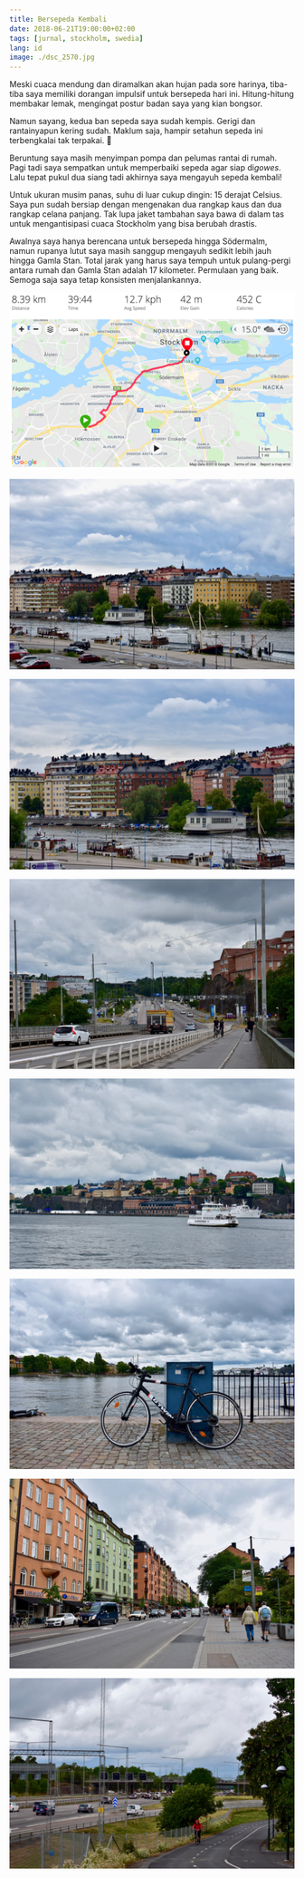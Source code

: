 ```yaml
---
title: Bersepeda Kembali
date: 2018-06-21T19:00:00+02:00
tags: [jurnal, stockholm, swedia]
lang: id
image: ./dsc_2570.jpg
---
```

Meski cuaca mendung dan diramalkan akan hujan pada sore harinya, tiba-tiba saya memiliki dorangan impulsif untuk bersepeda hari ini. Hitung-hitung membakar lemak, mengingat postur badan saya yang kian bongsor.

Namun sayang, kedua ban sepeda saya sudah kempis. Gerigi dan rantainyapun kering sudah. Maklum saja, hampir setahun sepeda ini terbengkalai tak terpakai. 🙈

Beruntung saya masih menyimpan pompa dan pelumas rantai di rumah. Pagi tadi saya sempatkan untuk memperbaiki sepeda agar siap di*gowes*. Lalu tepat pukul dua siang tadi akhirnya saya mengayuh sepeda kembali!

Untuk ukuran musim panas, suhu di luar cukup dingin: 15 derajat Celsius. Saya pun sudah bersiap dengan mengenakan dua rangkap kaus dan dua rangkap celana panjang. Tak lupa jaket tambahan saya bawa di dalam tas untuk mengantisipasi cuaca Stockholm yang bisa berubah drastis.

Awalnya saya hanya berencana untuk bersepeda hingga Södermalm, namun rupanya lutut saya masih sanggup mengayuh sedikit lebih jauh hingga Gamla Stan. Total jarak yang harus saya tempuh untuk pulang-pergi antara rumah dan Gamla Stan adalah 17 kilometer. Permulaan yang baik. Semoga saja saya tetap konsisten menjalankannya.

![Rute dari rumah menuju Gamla Stan.](./cycling_route.png)

![Hornstull dilihat dari jembatan Liljeholmsbron.](./dsc_2558.jpg)

![Apartemen-apartemen berdiri di sepanjang Hornstulls Strand.](./dsc_2559.jpg)

![Suasana jembatan Liljeholmsbron.](./dsc_2564.jpg)

![Feri berlayar meninggalkan Gamla Stan.](./dsc_2567.jpg)

![Istirahat sejenak di Skeppsbrokajen sebelum kembali pulang.](./dsc_2570.jpg)

![Suasana jalan Hornsgatan di Södermalm.](./dsc_2576.jpg)

![Jalur sepeda dan pejalan kaki di sepanjang rute E4/E20 yang menuju Södertälje.](./dsc_2580.jpg)
